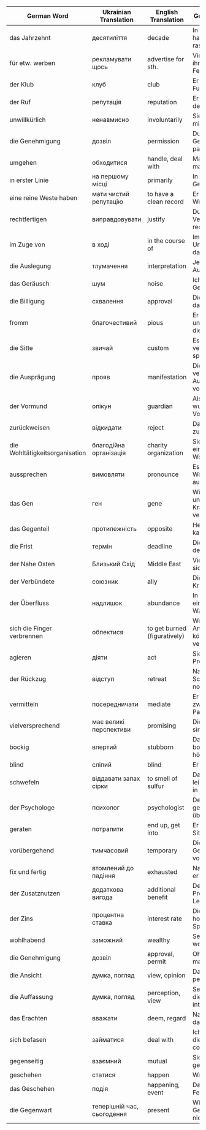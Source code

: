 | German Word                     | Ukrainian Translation           | English Translation           | German Example (B1/B2)                                                               |
| ------------------------------- | ------------------------------ | ------------------------------ | ------------------------------------------------------------------------------------ |
| das Jahrzehnt                   | десятиліття                    | decade                        | In den letzten Jahrzehnten hat sich die Technologie rasant entwickelt.                |
| für etw. werben                 | рекламувати щось               | advertise for sth.            | Viele Firmen werben für ihre Produkte im Fernsehen.                                  |
| der Klub                        | клуб                           | club                          | Er ist Mitglied in einem Fußballklub.                                                |
| der Ruf                         | репутація                      | reputation                    | Er hat einen guten Ruf in der Gemeinschaft.                                          |
| unwillkürlich                   | ненавмисно                     | involuntarily                 | Sie zuckte unwillkürlich mit den Schultern.                                          |
| die Genehmigung                 | дозвіл                         | permission                    | Du brauchst eine Genehmigung, um hier zu parken.                                     |
| umgehen                         | обходитися                     | handle, deal with             | Man muss wissen, wie man mit Kritik umgeht.                                          |
| in erster Linie                | на першому місці               | primarily                     | In erster Linie ist Gesundheit wichtig.                                              |
| eine reine Weste haben          | мати чистий репутацію          | to have a clean record        | Er hat immer eine reine Weste gehabt.                                                |
| rechtfertigen                   | виправдовувати                 | justify                       | Du kannst dieses Verhalten nicht rechtfertigen.                                      |
| im Zuge von                    | в ході                         | in the course of              | Im Zuge von Untersuchungen wurde das Problem gefunden.                               |
| die Auslegung                   | тлумачення                     | interpretation                | Jeder hat seine eigene Auslegung des Textes.                                         |
| das Geräusch                    | шум                            | noise                         | Ich hörte ein seltsames Geräusch aus dem Keller.                                    |
| die Billigung                   | схвалення                      | approval                      | Die Billigung des Plans dauerte Wochen.                                             |
| fromm                           | благочестивий                  | pious                         | Er ist ein frommer Mann und geht jeden Sonntag in die Kirche.                        |
| die Sitte                       | звичай                         | custom                        | Es ist die Sitte hier, sich zu verbeugen, bevor man spricht.                         |
| die Ausprägung                  | прояв                          | manifestation                 | Die Symptome können in verschiedenen Ausprägungen vorkommen.                         |
| der Vormund                     | опікун                         | guardian                      | Als ihre Eltern starben, wurde ihr Onkel ihr Vormund.                                |
| zurückweisen                    | відкидати                      | reject                        | Das Angebot wurde sofort zurückgewiesen.                                             |
| die Wohltätigkeitsorganisation | благодійна організація         | charity organization          | Sie spendet regelmäßig an eine Wohltätigkeitsorganisation.                           |
| aussprechen                     | вимовляти                      | pronounce                     | Es ist schwierig, dieses Wort richtig auszusprechen.                                 |
| das Gen                         | ген                            | gene                          | Wissenschaftler untersuchen Gene, um Krankheiten besser zu verstehen.                 |
| das Gegenteil                   | протилежність                  | opposite                      | Heiß ist das Gegenteil von kalt.                                                     |
| die Frist                       | термін                         | deadline                      | Die Frist für die Abgabe des Projekts ist morgen.                                    |
| der Nahe Osten                  | Близький Схід                  | Middle East                   | Viele Ölreserven befinden sich im Nahen Osten.                                       |
| der Verbündete                  | союзник                        | ally                          | Die Länder wurden im Krieg zu Verbündeten.                                           |
| der Überfluss                   | надлишок                       | abundance                     | In dieser Region gibt es einen Überfluss an Wasser.                                  |
| sich die Finger verbrennen      | обпектися                      | to get burned (figuratively)  | Wenn du dich in diese Angelegenheit einmischst, könntest du dir die Finger verbrennen.|
| agieren                         | діяти                          | act                           | Sie agierte schnell, um das Problem zu lösen.                                        |
| der Rückzug                     | відступ                        | retreat                       | Nach einer verlorenen Schlacht war der Rückzug notwendig.                            |
| vermitteln                      | посередничати                  | mediate                       | Er vermittelte im Streit zwischen den beiden Parteien.                               |
| vielversprechend                | має великі перспективи          | promising                     | Die Ergebnisse der Studie sind vielversprechend.                                     |
| bockig                          | впертий                        | stubborn                      | Das Kind verhielt sich bockig und wollte nicht hören.                                |
| blind                           | сліпий                         | blind                         | Er ist von Geburt an blind.                                                          |
| schwefeln                       | віддавати запах сірки          | to smell of sulfur            | Das Wasser schwefelt leicht, wegen des Vulkans in der Nähe.                          |
| der Psychologe                  | психолог                       | psychologist                  | Der Psychologe hat ihm geholfen, seine Ängste zu überwinden.                         |
| geraten                         | потрапити                      | end up, get into              | Er ist in eine schwierige Situation geraten.                                         |
| vorübergehend                   | тимчасовий                     | temporary                     | Die Schließung des Geschäfts ist nur vorübergehend.                                  |
| fix und fertig                  | втомлений до падіння           | exhausted                     | Nach dem Marathon war er fix und fertig.                                             |
| der Zusatznutzen                | додаткова вигода               | additional benefit            | Der Zusatznutzen dieses Produkts ist seine lange Lebensdauer.                        |
| der Zins                        | процентна ставка               | interest rate                 | Die Bank bietet einen hohen Zins für das Sparkonto an.                               |
| wohlhabend                      | заможний                       | wealthy                       | Seine Familie ist sehr wohlhabend.                                                   |
| die Genehmigung                 | дозвіл                         | approval, permit              | Ohne Genehmigung darf man hier nicht bauen.                                          |
| die Ansicht                     | думка, погляд                  | view, opinion                 | Das ist nur meine persönliche Ansicht.                                               |
| die Auffassung                  | думка, погляд                  | perception, view              | Seine Auffassung zu diesem Thema ist interessant.                                    |
| das Erachten                    | вважати                        | deem, regard                  | Nach meinem Erachten ist das nicht korrekt.                                          |
| sich befasen                         | займатися                              | deal with                             | Ich möchte mich nicht mit diesem Thema befasen. context?                        |
| gegenseitig                     | взаємний                       | mutual                        | Sie respektieren sich gegenseitig.                                                   |
| geschehen                       | статися                        | happen                        | Was ist hier geschehen?                                                              |
| das Geschehen                   | подія                          | happening, event              | Das Geschehen wurde im Fernsehen übertragen.                                         |
| die Gegenwart                   | теперішній час, сьогодення     | present                       | Wir sollten in der Gegenwart leben und nicht in der Vergangenheit.                   |
